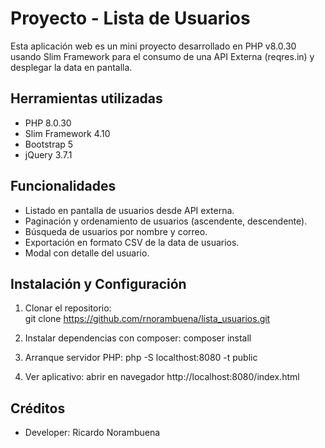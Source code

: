 # Proyecto - Lista de Usuarios
Esta aplicación web es un mini proyecto desarrollado en PHP v8.0.30 usando Slim Framework para el consumo de una API Externa (reqres.in) y desplegar la data en pantalla.

## Herramientas utilizadas
- PHP 8.0.30
- Slim Framework 4.10
- Bootstrap 5
- jQuery 3.7.1

## Funcionalidades

- Listado en pantalla de usuarios desde API externa.
- Paginación y ordenamiento de usuarios (ascendente, descendente).
- Búsqueda de usuarios por nombre y correo.
- Exportación en formato CSV de la data de usuarios.
- Modal con detalle del usuario.

## Instalación y Configuración
1. Clonar el repositorio:  
git clone https://github.com/rnorambuena/lista_usuarios.git

2. Instalar dependencias con composer:
composer install

3. Arranque servidor PHP:
php -S localthost:8080 -t public

4. Ver aplicativo:
abrir en navegador http://localhost:8080/index.html

## Créditos
- Developer: Ricardo Norambuena


